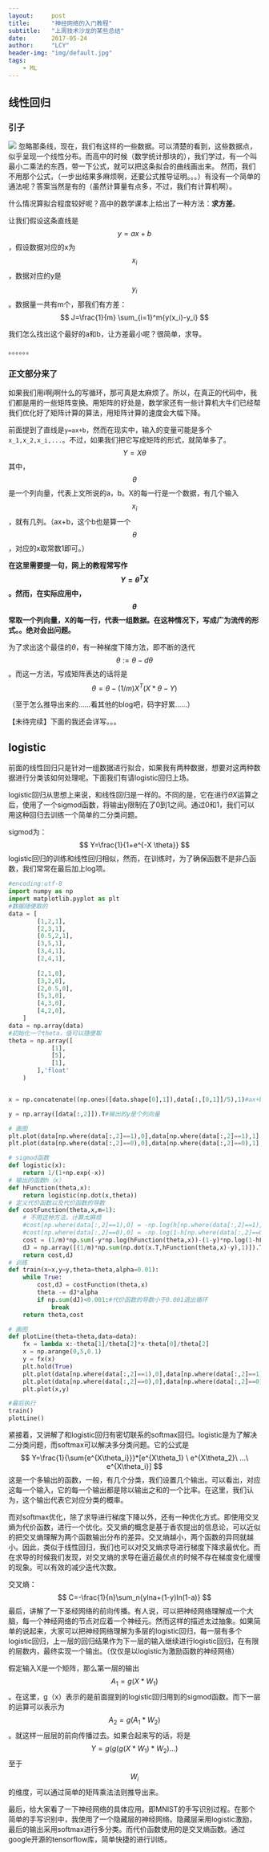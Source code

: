 ```yaml
---
layout:     post
title:      "神经网络的入门教程"
subtitle:   "上周技术沙龙的某些总结"
date:       2017-05-24
author:     "LCY"
header-img: "img/default.jpg"
tags:
    - ML
---
```




## 线性回归
### 引子
![](/img/in-post/nurealNetwork-salon/LinearRegressionImg.png)
忽略那条线，现在，我们有这样的一些数据。可以清楚的看到，这些数据点，似乎呈现一个线性分布。而高中的时候（数学统计那块的），我们学过，有一个叫最小二乘法的东西，带一下公式，就可以把这条拟合的曲线画出来。
然而，我们不用那个公式，（一步出结果多麻烦啊，还要公式推导证明。。。）有没有一个简单的通法呢？答案当然是有的（虽然计算量有点多，不过，我们有计算机啊）。

什么情况算拟合程度较好呢？高中的数学课本上给出了一种方法：**求方差**。

让我们假设这条直线是$$y=ax+b$$，假设数据对应的x为$$x_i$$，数据对应的y是$$y_i$$。数据量一共有m个，那我们有方差：
$$
J=\frac{1}{m} \sum_{i=1}^m{y(x_i)-y_i}
$$



我们怎么找出这个最好的a和b，让方差最小呢？很简单，求导。

。。。。。。

### 正文部分来了

如果我们用i啊j啊什么的写循环，那可真是太麻烦了。所以，在真正的代码中，我们都是用的一些矩阵变换。用矩阵的好处是，数学家还有一些计算机大牛们已经帮我们优化好了矩阵计算的算法，用矩阵计算的速度会大幅下降。

前面提到了直线是`y=ax+b`，然而在现实中，输入的变量可能是多个`x_1,x_2,x_i,...`。不过，如果我们把它写成矩阵的形式，就简单多了。
$$
Y=X\theta
$$
其中，$$\theta$$是一个列向量，代表上文所说的a，b。X的每一行是一个数据，有几个输入$$x_i$$，就有几列。（ax+b，这个b也是算一个$$\theta$$，对应的x取常数1即可。）

**在这里需要提一句，网上的教程常写作$$Y={\theta}^TX$$。然而，在实际应用中，$$\theta$$常取一个列向量，X的每一行，代表一组数据。在这种情况下，写成广为流传的形式。。绝对会出问题。**

为了求出这个最佳的$\theta$，有一种梯度下降方法，即不断的迭代$$\theta := \theta-d\theta$$。而这一方法，写成矩阵表达的话将是
$$
\theta=\theta-(1/m)X^T(X*\theta-Y)
$$

（至于怎么推导出来的……看其他的blog吧，码字好累……）















【未待完续】下面的我还会详写。。。





## logistic

前面的线性回归只是针对一组数据进行拟合，如果我有两种数据，想要对这两种数据进行分类该如何处理呢。下面我们有请logistic回归上场。

logistic回归从思想上来说，和线性回归是一样的。不同的是，它在进行$\theta X​$运算之后，使用了一个sigmod函数，将输出y限制在了0到1之间。通过0和1，我们可以用这种回归去训练一个简单的二分类问题。

sigmod为：
$$
Y=\frac{1}{1+e^{-X \theta}}
$$
logistic回归的训练和线性回归相似，然而，在训练时，为了确保函数不是非凸函数，我们常常在最后加上log项。



```python
#encoding:utf-8
import numpy as np
import matplotlib.pyplot as plt
#数据随便取的
data = [
        [1,2,1],
        [2,3,1],
        [0.5,2,1],
        [3,5,1],
        [3,4,1],
        [2,4,1],
        
        [2,1,0],
        [3,2,0],
        [2,0.5,0],
        [5,3,0],
        [4,3,0],
        [4,2,0],
    ]
data = np.array(data)
#初始化一个theta，值可以随便取
theta = np.array([
            [1],
            [5],
            [1],
        ],'float'
    )


x = np.concatenate((np.ones([data.shape[0],1]),data[:,[0,1]]/5),1)#ax+b啊，添加偏置项b（就是加上一列常数1）

y = np.array([data[:,2]]).T#输出的y是个列向量

# 画图
plt.plot(data[np.where(data[:,2]==1),0],data[np.where(data[:,2]==1),1],'r+')
plt.plot(data[np.where(data[:,2]==0),0],data[np.where(data[:,2]==0),1],'b*')

# sigmod函数
def logistic(x):
    return 1/(1+np.exp(-x))
# 输出的函数h（x）
def hFunction(theta,x):
    return logistic(np.dot(x,theta))
# 定义代价函数以及代价函数的导数
def costFunction(theta,x,m=1):
    # 不用这种方法，计算太麻烦
    #cost[np.where(data[:,2]==1),0] = -np.log(h[np.where(data[:,2]==1),0])
    #cost[np.where(data[:,2]==0),0] = -np.log(1-h[np.where(data[:,2]==0),0])
    cost = (1/m)*np.sum(-y*np.log(hFunction(theta,x))-(1-y)*np.log(1-hFunction(theta,x)))
    dJ = np.array([(1/m)*np.sum(np.dot(x.T,hFunction(theta,x)-y),1)]).T
    return cost,dJ
# 训练
def train(x=x,y=y,theta=theta,alpha=0.01):
    while True:
        cost,dJ = costFunction(theta,x)
        theta -= dJ*alpha
        if np.sum(dJ)<0.001:#代价函数的导数小于0.001退出循环
            break
    return theta,cost

# 画图
def plotLine(theta=theta,data=data):
    fx = lambda x:-theta[1]/theta[2]*x-theta[0]/theta[2]
    x = np.arange(0,5,0.1)
    y = fx(x)
    plt.hold(True)
    plt.plot(data[np.where(data[:,2]==1),0],data[np.where(data[:,2]==1),1],'r+')
    plt.plot(data[np.where(data[:,2]==0),0],data[np.where(data[:,2]==0),1],'b*')
    plt.plot(x,y)

#最后执行 
train()
plotLine()
```





紧接着，又讲解了和logistic回归有密切联系的softmax回归。logistic是为了解决二分类问题，而softmax可以解决多分类问题。它的公式是
$$
Y=\frac{1}{\sum{e^{X\theta_i}}}*[e^{X\theta_1} \ e^{X\theta_2}\ ...\ e^{X\theta_i}]
$$
这是一个多输出的函数，一般，有几个分类，我们设置几个输出。可以看出，对应这每一个输入，它的每一个输出都是除以输出之和的一个比率。在这里，我们认为，这个输出代表它对应分类的概率。

而对softmax优化，除了求导进行梯度下降以外，还有一种优化方式。即使用交叉熵为代价函数，进行一个优化。交叉熵的概念是基于香农提出的信息论，可以近似的把交叉熵理解为两个函数输出分布的差异。交叉熵越小，两个函数的异同就越小。因此，类似于线性回归，我们也可以对交叉熵求导进行梯度下降求最优化。而在求导的时候我们发现，对交叉熵的求导在逼近最优点的时候不存在梯度变化缓慢的现象。可以有效的减少迭代次数。

交叉熵：
$$
C=-\frac{1}{n}\sum_n{ylna+(1-y)ln(1-a)}
$$
最后，讲解了一下圣经网络的前向传播。有人说，可以把神经网络理解成一个大脑，每一个神经网络的节点对应着一个神经元。然而这样的描述太过抽象。如果简单的说起来，大家可以把神经网络理解为多层的logistic回归，每一层有多个logistic回归，上一层的回归结果作为下一层的输入继续进行logistic回归，在有限的层数内，最终实现一个输出。（仅仅是以logistic为激励函数的神经网络）

假定输入X是一个矩阵，那么第一层的输出$$A_1=g(X*W_1)$$。在这里，g（x）表示的是前面提到的logistic回归用到的sigmod函数。而下一层的运算可以表示为$$A_2=g(A_1*W_2)$$。就这样一层层的前向传播过去。如果合起来写的话，将是
$$
Y=g(g(g(X*W_1)*W_2)...)
$$
至于$$W_i$$的维度，可以通过简单的矩阵乘法法则推导出来。



最后，给大家看了一下神经网络的具体应用。即MNIST的手写识别过程。在那个简单的手写识别中，我使用了一个隐藏层的神经网络。隐藏层采用logistic激励，最后的输出采用softmax进行多分类。而代价函数使用的是交叉熵函数。通过google开源的tensorflow库，简单快捷的进行训练。